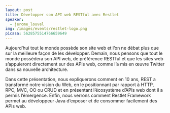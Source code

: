 ```yaml
---
layout: post
title: Développer son API web RESTful avec Restlet
speaker:
  - jerome_louvel
img: /images/events/restlet-logo.png
picasa: 5628575514766659649
---
```

Aujourd’hui tout le monde possède son site web et l’on ne débat plus que sur la meilleure façon de les développer. Demain, nous pensons que tout le monde possédera son API web, de préférence RESTful et que les sites web s’appuieront directement sur des APIs web, comme l’a mis en œuvre Twitter dans sa nouvelle architecture.

Dans cette présentation, nous expliquerons comment en 10 ans, REST a transformé notre vision du Web, en le positionnant par rapport à HTTP, RPC, MVC, OO ou CRUD et en présentant l’écosystème d’APIs web dont il a permis l’émergence. Enfin, nous verrons comment Restlet Framework permet au développeur Java d’exposer et de consommer facilement des APIs web.
